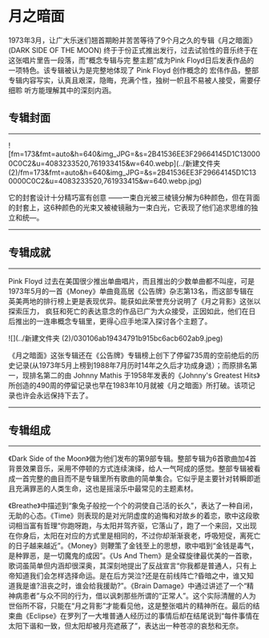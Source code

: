 # 月之暗面

 1973年3月，让广大乐迷们翘首期盼并苦苦等待了9个月之久的专辑《月之暗面》(DARK SIDE OF THE MOON) 终于于份正式推出发行，过去试验性的音乐终于在这张唱片里告一段落，而“概念专辑与完 整主题”成为Pink Floyd日后发表作品的一项特色。该专辑被认为是完整地体现了 Pink Floyd 创作概念的 宏伟作品，整部专辑内容写实，认真且艰深，隐晦，充满个性，独树一帜且不易被人接受，需要仔细聆 听方能理解其中的深刻内涵。

## 专辑封面

------

![fm=173&fmt=auto&h=640&img_JPG=&s=2B41536EE3F29664145D1C130000C0C2&u=4083233520,761933415&w=640.webp](../新建文件夹 (2)/fm=173&fmt=auto&h=640&img_JPG=&s=2B41536EE3F29664145D1C130000C0C2&u=4083233520,761933415&w=640.webp.jpg)

它的封套设计十分精巧富有创意 ——一束白光被三棱镜分解为6种颜色，但在背面的封套上，这6种颜色的光束又被棱镜融为一束白光，它表现了他们追求思维的独立和统—。

------

## 专辑成就

------

Pink Floyd 过去在美国很少推出单曲唱片，而且推出的少数单曲都不叫座，可是1973年5月的一首《Money》单曲竟高居《公告牌》杂志第13名，而这部专辑在英美两地的排行榜上更是表现优异。能获如此荣誉充分说明了《月之背影》这张以探索压力， 疯狂和死亡的表达意念的作品已广为大众接受，正因如此，他们在日后推出的一连串概念专辑里，更得心应手地深入探讨各个主题了。

![](../新建文件夹 (2)/030106ab19434791b915bc6acb602ab9.jpeg)

《月之暗面》这张专辑还在《公告牌》专辑榜上创下了停留735周的空前绝后的历史记录(从1973年5月上榜到1988年7月历时14年之久后才功成身退）；而原排名第一，现排名第二的由 Johnny Mathis 于1958年发表的《Johnny's Greatest Hits》所创造的490周的停留记录也早在1983年10月就被《月之暗面》所打破。该项记录也许会永远保持下去了。

------

## 专辑组成

------

《Dark Side of the Moon》做为他们发布的第9部专辑。整部专辑为6首歌曲加4首背景效果音乐，采用不停顿的方式连续演绎，给人一气呵成的感觉。整部专辑被看成一首完整的曲目而不是专辑里所有歌曲的简单集合。它似乎是主要针对转瞬即逝且充满罪恶的人类生命，这也是摇滚乐中最常见的主题素材。

《Breathe》中描述到“象兔子般挖一个个的洞使自己活的长久”，表达了一种自闭，无助的心态。《Time》则表现的是对光阴虚度的追悔和对故乡的着恋，歌中这段歌词相当富有哲理“你跑呀跑，与太阳并驾齐驱，它落山了，跑了一个来回，又出现在你身后，太阳在对应的方式里是相同的，不过你却渐渐衰老，呼吸短促，离死亡的日子越来越近”。《Money》则鞭策了金钱至上的思想，歌中唱到“金钱是毒气，是种罪恶，是一切魔鬼的成因”。《Us And Them》是全碟旋律最优美的一首歌，歌词虽简单但内涵却很深奥，其深刻地提出了反战宣言“你我都是普通人，只有上帝知道我们会怎样选择命运。是在后方哭泣?还是在前线阵亡?昏暗之中，谁又知道我是谁?沮丧之时，谁会给我援助?”。《Brain Damage》中通过讲述了一个“精神病患者”与众不同的行为，借以讽刺那些所谓的“正常人”。这个实际清醒的人为世俗所不容，只能在“月之背影”才能看见他，这是整张唱片的精神所在。最后的结束曲《Eclipse》在罗列了一大堆普通人经历过的事情后却在结尾说到“每件事情在太阳下谐和一致，但太阳却被月亮遮蔽了”，表达出一种苍凉的哀愁和无奈。
